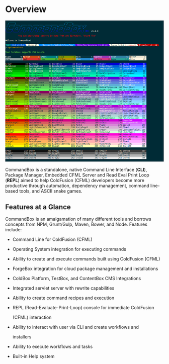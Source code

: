 # Overview

![CommandBox CLI](<.gitbook/assets/image (7).png>)

CommandBox is a standalone, native Command Line Interface (**CLI**), Package Manager, Embedded CFML Server and Read Eval Print Loop (**REPL**) aimed to help ColdFusion (CFML) developers become more productive through automation, dependency management, command line-based tools, and ASCII snake games.

## Features at a Glance

CommandBox is an amalgamation of many different tools and borrows concepts from NPM, Grunt/Gulp, Maven, Bower, and Node. Features include:

* Command Line for ColdFusion (CFML)
* Operating System integration for executing commands
* Ability to create and execute commands built using ColdFusion (CFML)
* ForgeBox integration for cloud package management and installations
* ColdBox Platform, TestBox, and ContentBox CMS Integrations
* Integrated servlet server with rewrite capabilities
* Ability to create command recipes and execution
*   REPL (Read-Evaluate-Print-Loop) console for immediate ColdFusion

    (CFML) interaction
*   Ability to interact with user via CLI and create workflows and

    installers
* Ability to execute workflows and tasks
* Built-in Help system
